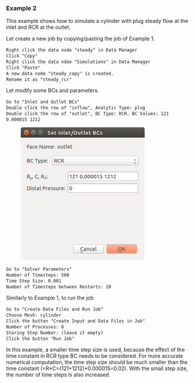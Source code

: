 ### Example 2

This example shows how to simulate a cylinder with plug steady flow at the inlet and RCR at the outlet.

Let create a new job by copying/pasting the job of Example 1.

	Right click the data node "steady" in Data Manager
	Click "Copy"
	Right click the data ndoe "Simulations" in Data Manager
	Click "Paste"
	A new data node "steady_copy" is created.
	Rename it as "steady_rcr"

Let modify some BCs and parameters.
	
	Go to "Inlet and Outlet BCs"
	Double click the row of "inflow", Analytic Type: plug
	Double click the row of "outlet", BC Type: RCR, BC Values: 121 0.000015 1212

<figure>
  <img class="svImg scImgMd" src="documentation/flowsolver/imgs/outletrcr.png">
  <figcaption class="svCaption" > </figcaption>
</figure>

	Go to "Solver Parameters"
	Number of Timesteps: 500
	Time Step Size: 0.001
	Number of Timesteps between Restarts: 20

Similarly to Example 1, to run the job

	Go to "Create Data Files and Run Job"
	Choose Mesh: cylinder
	Click the button "Create Input and Data Files in Job"
	Number of Processes: 8
	Staring Step Number: (leave it empty)
	Click the button "Run Job"

In this example, a smaller time step size is used, because the effect of the time constant in RCR type BC needs to be considered. For more accurate numerical computation, the time step size should be much smaller than the time constant (=R*C=(121+1212)*0.000015=0.02). With the small step size, the number of time steps is also increased.
